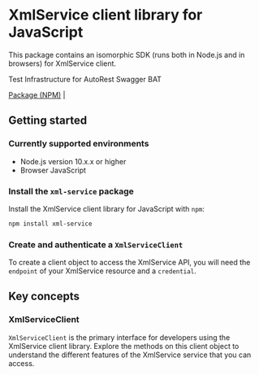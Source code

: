 # XmlService client library for JavaScript

This package contains an isomorphic SDK (runs both in Node.js and in browsers) for XmlService client.

Test Infrastructure for AutoRest Swagger BAT

[Package (NPM)](https://www.npmjs.com/package/xml-service) |

## Getting started

### Currently supported environments

- Node.js version 10.x.x or higher
- Browser JavaScript


### Install the `xml-service` package

Install the XmlService client library for JavaScript with `npm`:

```bash
npm install xml-service
```

### Create and authenticate a `XmlServiceClient`

To create a client object to access the XmlService API, you will need the `endpoint` of your XmlService resource and a `credential`.
## Key concepts

### XmlServiceClient

`XmlServiceClient` is the primary interface for developers using the XmlService client library. Explore the methods on this client object to understand the different features of the XmlService service that you can access.

